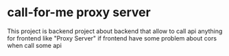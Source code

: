 # call-for-me proxy server
This project is backend project about backend that allow to call api anything for frontend like "Proxy Server" if frontend have some problem about cors when call some api

